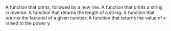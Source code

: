 A function that prints, followed by a new line.
A function that prints a string in reverse.
A function that returns the length of a string.
A function that returns the factorial of a given number.
A function that returns the value of x raised to the power y.
